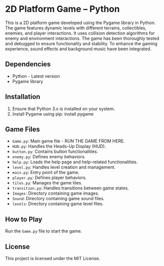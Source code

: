 # 2D Platform Game – Python
This is a 2D platform game developed using the Pygame library in Python. The game features dynamic levels with different terrains, collectibles, enemies, and player interactions. 
It uses collision detection algorithms for enemy and environment interactions. 
The game has been thoroughly tested and debugged to ensure functionality and stability. To enhance the gaming experience, sound effects and background music have been integrated.

## Dependencies
- Python - Latest version
- Pygame library

## Installation
1. Ensure that Python 3.x is installed on your system.
2. Install Pygame using pip: install pygame

## Game Files
- `Game.py`: Main game file - RUN THE GAME FROM HERE.
- `HUD.py`: Handles the Heads-Up Display (HUD).
- `button.py`: Contains button functionalities.
- `enemy.py`: Defines enemy behaviors.
- `help.py`: Loads the help page and help-related functionalities.
- `level.py`: Handles level creation and management.
- `main.py`: Entry point of the game.
- `player.py`: Defines player behaviors.
- `tiles.py`: Manages the game tiles.
- `transition.py`: Handles transitions between game states.
- `Images`: Directory containing game images.
- `Sound`: Directory containing game sound files.
- `levels`: Directory containing game level files.

## How to Play
Run the `Game.py` file to start the game.

## License
This project is licensed under the MIT License.
